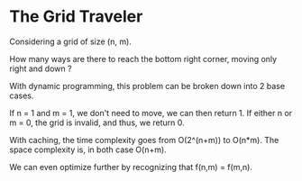 # The Grid Traveler

Considering a grid of size (n, m).

How many ways are there to reach the bottom right corner, moving only right and down ?

With dynamic programming, this problem can be broken down into 2 base cases.

If n = 1 and m = 1, we don't need to move, we can then return 1.
If either n or m = 0, the grid is invalid, and thus, we return 0.

With caching, the time complexity goes from O(2^(n+m)) to O(n*m).
The space complexity is, in both case O(n+m).

We can even optimize further by recognizing that f(n,m) = f(m,n).
